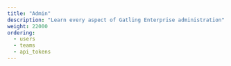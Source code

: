 ```yaml
---
title: "Admin"
description: "Learn every aspect of Gatling Enterprise administration"
weight: 22000
ordering:
  - users
  - teams
  - api_tokens
---
```

